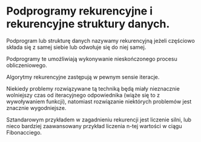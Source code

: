 # Podprogramy rekurencyjne i rekurencyjne struktury danych.

Podprogram lub strukturę danych nazywamy rekurencyjną jeżeli częściowo składa się z samej siebie lub odwołuje się do niej samej. 

Podprogramy te umożliwiają wykonywanie nieskończonego procesu obliczeniowego. 

Algorytmy rekurencyjne zastępują w pewnym sensie iteracje. 

Niekiedy problemy rozwiązywane tą techniką będą miały nieznacznie wolniejszy czas od iteracyjnego odpowiednika (wiąże się to z wywoływaniem funkcji), natomiast rozwiązanie niektórych problemów jest znacznie wygodniejsze.

Sztandarowym przykładem w zagadnieniu rekurencji jest liczenie silni, lub nieco bardziej zaawansowany przykład liczenia n-tej wartości w ciągu Fibonacciego.
